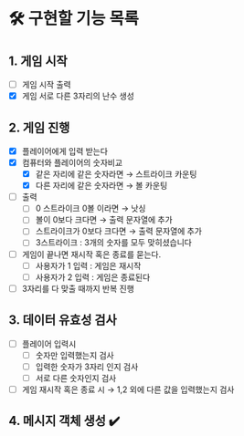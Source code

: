 # 🛠️ 구현할 기능 목록
## 1. 게임 시작
-[ ] 게임 시작 출력
-[x] 게임 서로 다른 3자리의 난수 생성

## 2. 게임 진행
-[x] 플레이어에게 입력 받는다
-[x] 컴퓨터와 플레이어의 숫자비교
  -[x] 같은 자리에 같은 숫자라면 → 스트라이크 카운팅
  -[x] 다른 자리에 같은 숫자라면 → 볼 카운팅
-[ ] 출력
  -[ ] 0 스트라이크 0볼 이라면 → 낫싱
  -[ ] 볼이 0보다 크다면 → 출력 문자열에 추가
  -[ ] 스트라이크가 0보다 크다면 → 출력 문자열에 추가
  -[ ] 3스트라이크 : 3개의 숫자를 모두 맞히셨습니다
-[ ] 게임이 끝나면 재시작 혹은 종료를 묻는다.
  -[ ] 사용자가 1 입력 : 게임은 재시작
  -[ ] 사용자가 2 입력 : 게임은 종료된다
-[ ] 3자리를 다 맞출 때까지 반복 진행

## 3. 데이터 유효성 검사
-[ ] 플레이어 입력시
  -[ ] 숫자만 입력했는지 검사
  -[ ] 입력한 숫자가 3자리 인지 검사
  -[ ] 서로 다른 숫자인지 검사
-[ ] 게임 재시작 혹은 종료 시 → 1,2 외에 다른 값을 입력했는지 검사

## 4. 메시지 객체 생성 ✔️ 

